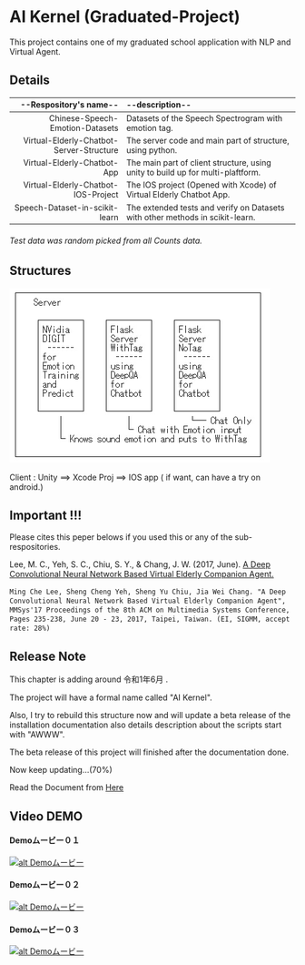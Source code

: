 # AI Kernel (Graduated-Project)

This project contains one of my graduated school application with NLP and Virtual Agent.

## Details 
|    --Respository's name--                |      --description--                                                            |
| ----------------------------------------:|:------------------------------------------------------------------------------- |
| Chinese-Speech-Emotion-Datasets          | Datasets of the Speech Spectrogram with emotion tag.                            |
| Virtual-Elderly-Chatbot-Server-Structure | The server code and main part of structure, using python.                       |
| Virtual-Elderly-Chatbot-App              | The main part of client structure, using unity to build up for multi-plaftform. |
| Virtual-Elderly-Chatbot-IOS-Project      | The IOS project (Opened with Xcode) of Virtual Elderly Chatbot App.             |
| Speech-Dataset-in-scikit-learn           | The extended tests and verify on Datasets with other methods in scikit-learn.   |

###### Test data was random picked from all Counts data.

## Structures

![alt text](/StructureMap.png)

 Client : Unity ==> Xcode Proj ==> IOS app ( if want, can have a try on android.)

## Important !!!

Please cites this peper belows if you used this or any of the sub-respositories.

Lee, M. C., Yeh, S. C., Chiu, S. Y., & Chang, J. W. (2017, June). [A Deep Convolutional Neural Network Based Virtual Elderly Companion Agent.](http://dl.acm.org/citation.cfm?id=3083220)

```
Ming Che Lee, Sheng Cheng Yeh, Sheng Yu Chiu, Jia Wei Chang. "A Deep Convolutional Neural Network Based Virtual Elderly Companion Agent", MMSys'17 Proceedings of the 8th ACM on Multimedia Systems Conference, Pages 235-238, June 20 - 23, 2017, Taipei, Taiwan. (EI, SIGMM, accept rate: 28%)
```

## Release Note

This chapter is adding around 令和1年6月 .

The project will have a formal name called "AI Kernel".

Also, I try to rebuild this structure now and will update a beta release of the installation documentation also details description about the scripts start with "AWWW".

The beta release of this project will finished after the documentation done.

Now keep updating...(70%)

Read the Document from [Here](.Docs#content--%E7%9B%AE%E6%AC%A1--%E7%9B%AE%E9%8C%84)

## Video DEMO

#### Demoムービー０１

[![alt Demoムービー](http://i3.ytimg.com/vi/wqTBv9_8EjE/maxresdefault.jpg)](https://www.youtube.com/watch?v=wqTBv9_8EjE "Demoムービー０１")

#### Demoムービー０２

[![alt Demoムービー](http://i3.ytimg.com/vi/1_LBBT-oB3Q/maxresdefault.jpg)](https://www.youtube.com/watch?v=1_LBBT-oB3Q "Demoムービー０２")

#### Demoムービー０３

[![alt Demoムービー](http://i3.ytimg.com/vi/erXPXfhu_zI/maxresdefault.jpg)](hhttps://www.youtube.com/watch?v=erXPXfhu_zI "Demoムービー０３")
